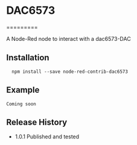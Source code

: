 # DAC6573
=========

A Node-Red node to interact with a dac6573-DAC

## Installation
```
  npm install --save node-red-contrib-dac6573
```
## Example
```
Coming soon
```

## Release History

* 1.0.1 Published and tested
